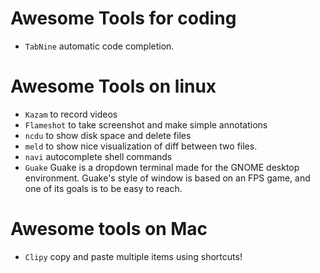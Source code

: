 # Awesome Tools for coding
- `TabNine` automatic code completion.
# Awesome Tools on linux 
- `Kazam` to record videos
- `Flameshot` to take screenshot and make simple annotations
- `ncdu` to show disk space and delete files
- `meld` to show nice visualization of diff between two files.
- `navi` autocomplete shell commands
- `Guake` Guake is a dropdown terminal made for the GNOME desktop environment. Guake's style of window is based on an FPS game, and one of its goals is to be easy to reach.

# Awesome tools on Mac
- `Clipy` copy and paste multiple items using shortcuts!
